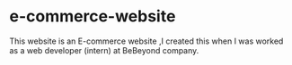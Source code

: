 # e-commerce-website
This website is an E-commerce website ,I created this when I was worked as a web developer (intern) at BeBeyond company.
